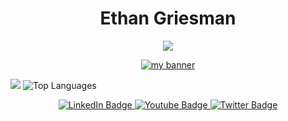 <h1 align="center">Ethan Griesman </h1>

<p align="center">
  <a href="https://skillicons.dev">
    <img src="https://skillicons.dev/icons?i=py,java,c,cs,cpp,arduino,html,css,js,react,php,androidstudio,maven,figma,powershell" />
  </a>
</p>



<p align="center">
  <a href="https://www.yushi.dev/" target="_blank" rel="noreferrer"><img src="https://user-images.githubusercontent.com/75753187/123350185-74ce0900-d528-11eb-848d-d92955dbb944.png" alt="my banner"></a>
</p>


![](https://github-readme-stats.vercel.app/api?username=ethangriesman&show_icons=true&theme=dark)
![Top Languages](https://github-readme-stats.vercel.app/api/top-langs/?username=ethangriesman&hide_progress=true&theme=dark)

<div id="header" align="center">
  <div id="badges">
  <a href="your-linkedin-URL">
    <img src="https://img.shields.io/badge/LinkedIn-blue?style=for-the-badge&logo=linkedin&logoColor=white" alt="LinkedIn Badge"/>
  </a>
  <a href="your-youtube-URL">
    <img src="https://img.shields.io/badge/YouTube-red?style=for-the-badge&logo=youtube&logoColor=white" alt="Youtube Badge"/>
  </a>
  <a href="your-twitter-URL">
    <img src="https://img.shields.io/badge/Twitter-blue?style=for-the-badge&logo=twitter&logoColor=white" alt="Twitter Badge"/>
  </a>
</div>
